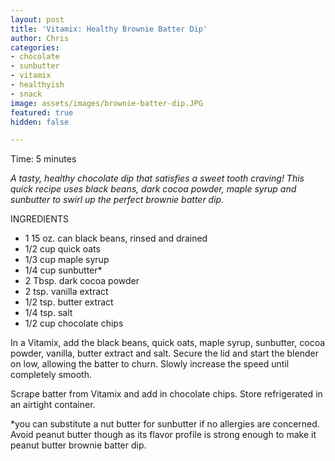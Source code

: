 ```yaml
---
layout: post
title: 'Vitamix: Healthy Brownie Batter Dip'
author: Chris
categories:
- chocolate
- sunbutter
- vitamix
- healthyish
- snack
image: assets/images/brownie-batter-dip.JPG
featured: true
hidden: false

---
```

Time: 5 minutes

_A tasty, healthy chocolate dip that satisfies a sweet tooth craving! This quick recipe uses black beans, dark cocoa powder, maple syrup and sunbutter to swirl up the perfect brownie batter dip._

INGREDIENTS

* 1 15 oz. can black beans, rinsed and drained
* 1/2 cup quick oats
* 1/3 cup maple syrup
* 1/4 cup sunbutter*
* 2 Tbsp. dark cocoa powder
* 2 tsp. vanilla extract
* 1/2 tsp. butter extract
* 1/4 tsp. salt
* 1/2 cup chocolate chips

In a Vitamix, add the black beans, quick oats, maple syrup, sunbutter, cocoa powder, vanilla, butter extract and salt. Secure the lid and start the blender on low, allowing the batter to churn. Slowly increase the speed until completely smooth.

Scrape batter from Vitamix and add in chocolate chips. Store refrigerated in an airtight container.

\*you can substitute a nut butter for sunbutter if no allergies are concerned. Avoid peanut butter though as its flavor profile is strong enough to make it peanut butter brownie batter dip. 